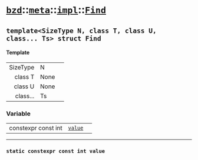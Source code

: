 # [`bzd`](../../../../index.md)::[`meta`](../../../index.md)::[`impl`](../../index.md)::[`Find`](../index.md)

## `template<SizeType N, class T, class U, class... Ts> struct Find`

#### Template
||||
|---:|:---|:---|
|SizeType|N||
|class T|None||
|class U|None||
|class...|Ts||
### Variable
||||
|---:|:---|:---|
|constexpr const int|[`value`](./index.md)||
------
### `static constexpr const int value`

